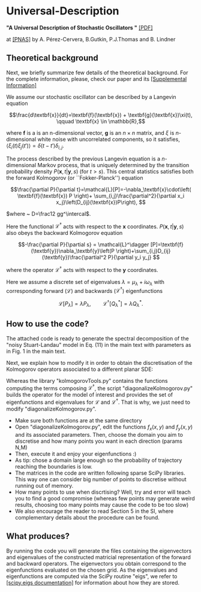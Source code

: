 # Universal-Description

**"A Universal Description of Stochastic Oscillators "** [[PDF]](https://www.pnas.org/doi/reader/10.1073/pnas.2303222120)

at [[PNAS]](https://www.pnas.org/doi/abs/10.1073/pnas.2303222120)
by A. Pérez-Cervera, B.Gutkin, P.J.Thomas and B. Lindner

## Theoretical background

Next, we briefly summarize few details of the theoretical background. For the complete information, please, check our paper and its [[Supplemental Information]](https://www.pnas.org/doi/suppl/10.1073/pnas.2303222120/suppl_file/pnas.2303222120.sapp.pdf)

We assume our stochastic oscillator can be described by a Langevin equation

$$\frac{d\textbf{x}}{dt}=\textbf{f}(\textbf{x}) + \textbf{g}(\textbf{x})\xi(t), \qquad \textbf{x} \in \mathbb{R},$$

where $\textbf{f}$ is a is an n-dimensional vector, $\textbf{g}$ is an $n \times n$ matrix, and $\xi$
is $n$-dimensional white noise with uncorrelated components, so it satisfies, $\left\langle \xi_i(t)\xi_j(t') \right\rangle  = \delta(t-t')\delta_{i,j}$.

The process described by the previous Langevin equation is a $n$-dimensional Markov process, that is uniquely determined by the transition probability density $P(\textbf{x},t | \textbf{y},s)$ (for $t>s$). This central statistics satisfies both the forward Kolmogorov (or ``Fokker-Planck'') equation 

$$\frac{\partial P}{\partial t}=\mathcal{L}[P]=-\nabla_\textbf{x}\cdot\left( \textbf{f}(\textbf{x}) P \right)+ \sum_{i,j}\frac{\partial^2}{\partial x_i x_j}\left(D_{ij}(\textbf{x})P\right), $$

$where ~ D=\frac12 gg^\intercal$. 

Here the functional $\mathcal{L}^\dagger$ acts with respect to the $\textbf{x}$ coordinates. $P(\textbf{x},t | \textbf{y},s)$  also obeys the backward Kolmogorov equation 

```math
-\frac{\partial P}{\partial s} = \mathcal{L}^\dagger [P]=\textbf{f}(\textbf{y})\nabla_\textbf{y}\left(P \right)+\sum_{i,j}D_{ij}(\textbf{y})\frac{\partial^2 P}{\partial y_i y_j} 
```
where the operator $\mathcal{L}^\dagger$ acts with respect to the $\textbf{y}$ coordinates.

Here we assume a discrete set of eigenvalues $\lambda=\mu_\lambda+i\omega_\lambda$ with corresponding forward ($\mathcal{L}$) and backwards ($\mathcal{L}^\dagger$) eigenfunctions
```math
\mathcal{L}[P_\lambda]=\lambda P_\lambda,\qquad\mathcal{L}^\dagger [Q^*_{\lambda}]=\lambda Q^*_{\lambda}.
```



## How to use the code?

The attached code is ready to generate the spectral decomposition of the "noisy Stuart-Landau" model in Eq. (11) in the main text with parameters as in Fig. 1 in the main text. 

Next, we explain how to modify it in order to obtain the discretisation of the Kolmogorov operators associated to a different planar SDE:

Whereas the library "kolmogorovTools.py" contains the functions computing the terms composing $\mathcal{L}^\dagger$, the script "diagonalizeKolmogorov.py" builds the operator for the model of interest and provides the set of eigenfunctions and eigenvalues for $\mathcal{L}$ and $\mathcal{L}^\dagger$. That is why, we just need to modify "diagonalizeKolmogorov.py".
- Make sure both functions are at the same directory  
- Open "diagonalizeKolmogorov.py", edit the functions $f_x (x,y)$ and $f_y (x,y)$ and its associated parameters. Then, choose the domain you aim to discretise and how many points you want in each direction (params N,M)
- Then, execute it and enjoy your eigenfunctions :)
- As tip: chose a domain large enough so the probability of trajectory reaching the boundaries is low.
- The matrices in the code are written following sparse SciPy libraries. This way one can consider big number of points to discretise without running out of memory.
- How many points to use when discrtising? Well, try and error will teach you to find a good compromise (whereas few points may generate weird results, choosing too many points may cause the code to be too slow)
- We also encourage the reader to read Section 5 in the SI, where complementary details about the procedure can be found.

## What produces?

By running the code you will generate the files containing the eigenvectors and eigenvalues of the constructed matricial representation of the forward and backward operators. The eigenvectors you obtain correspond to the eigenfunctions evaluated on the chosen grid. As the eigenvalues and eigenfunctions are computed via the SciPy routine "eigs", we refer to [[scipy.eigs documentation]](https://docs.scipy.org/doc/scipy/reference/generated/scipy.sparse.linalg.eigs.html) for information about how they are stored.

